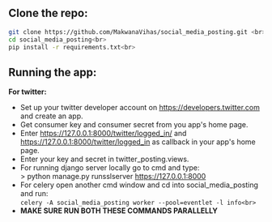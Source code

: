 ## Clone the repo:<br>
  ```bash
  git clone https://github.com/MakwanaVihas/social_media_posting.git <br>
  cd social_media_posting<br>
  pip install -r requirements.txt<br>
  ```

## Running the app:<br>
**For twitter:**<br>
   -  Set up your twitter developer account on https://developers.twitter.com and create an app.<br>
   -  Get consumer key and consumer secret from you app's home page.<br>
   -  Enter https://127.0.0.1:8000/twitter/logged_in/ and https://127.0.0.1:8000/twitter/logged_in as callback in your app's home page. <br>
   -  Enter your key and secret in twitter_posting.views.<br>
   -  For running django server locally go to cmd and type:<br>
          > python manage.py runsslserver https://127.0.0.1:8000<br>
   -  For celery open another cmd window and cd into social_media_posting and run:<br>
          ```
          celery -A social_media_posting worker --pool=eventlet -l info<br>
          ```<br>
   - **MAKE SURE RUN BOTH THESE COMMANDS PARALLELLY**<br>
      
